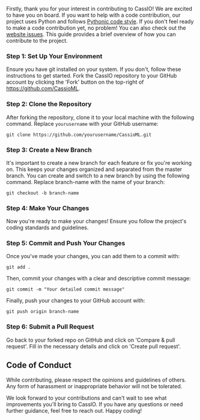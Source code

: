 Firstly, thank you for your interest in contributing to CassIO! We are excited to have you on board. If you want to help with a code contribution, our project uses Python and follows [Pythonic code style](https://docs.python-guide.org/writing/style/). If you don't feel ready to make a code contribution yet, no problem! You can also check out the [website issues](https://github.com/CassioML/cassio-website/issues).
This guide provides a brief overview of how you can contribute to the project.

### Step 1: Set Up Your Environment
Ensure you have git installed on your system. If you don't, follow these instructions to get started.
Fork the CassIO repository to your GitHub account by clicking the 'Fork' button on the top-right of https://github.com/CassioML.

### Step 2: Clone the Repository
After forking the repository, clone it to your local machine with the following command. Replace `yourusername` with your GitHub username:
```
git clone https://github.com/yourusername/CassioML.git
```

### Step 3: Create a New Branch
It's important to create a new branch for each feature or fix you're working on. This keeps your changes organized and separated from the master branch. You can create and switch to a new branch by using the following command. Replace branch-name with the name of your branch:
```
git checkout -b branch-name
```
### Step 4: Make Your Changes
Now you're ready to make your changes! Ensure you follow the project's coding standards and guidelines.

### Step 5: Commit and Push Your Changes
Once you've made your changes, you can add them to a commit with:

```
git add .
```

Then, commit your changes with a clear and descriptive commit message:
```
git commit -m "Your detailed commit message"
```
Finally, push your changes to your GitHub account with:

```
git push origin branch-name
```

### Step 6: Submit a Pull Request
Go back to your forked repo on GitHub and click on 'Compare & pull request'. Fill in the necessary details and click on 'Create pull request'.

## Code of Conduct
While contributing, please respect the opinions and guidelines of others. Any form of harassment or inappropriate behavior will not be tolerated.

We look forward to your contributions and can't wait to see what improvements you'll bring to CassIO. If you have any questions or need further guidance, feel free to reach out. Happy coding!